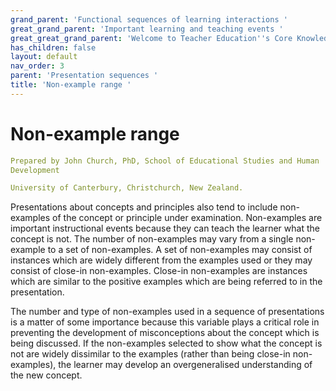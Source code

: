 ```yaml
---
grand_parent: 'Functional sequences of learning interactions '
great_grand_parent: 'Important learning and teaching events '
great_great_grand_parent: 'Welcome to Teacher Education''s Core Knowledge and Skills.'
has_children: false
layout: default
nav_order: 3
parent: 'Presentation sequences '
title: 'Non-example range '
---
```

# Non-example range


```yaml
Prepared by John Church, PhD, School of Educational Studies and Human
Development

University of Canterbury, Christchurch, New Zealand.
```


Presentations about concepts and principles also tend to include
non-examples of the concept or principle under examination. Non-examples
are important instructional events because they can teach the learner
what the concept is not. The number of non-examples may vary from a
single non-example to a set of non-examples. A set of non-examples may
consist of instances which are widely different from the examples used
or they may consist of close-in non-examples. Close-in non-examples are
instances which are similar to the positive examples which are being
referred to in the presentation.

The number and type of non-examples used in a sequence of presentations
is a matter of some importance because this variable plays a critical
role in preventing the development of misconceptions about the concept
which is being discussed. If the non-examples selected to show what the
concept is not are widely dissimilar to the examples (rather than being
close-in non-examples), the learner may develop an overgeneralised
understanding of the new concept.
